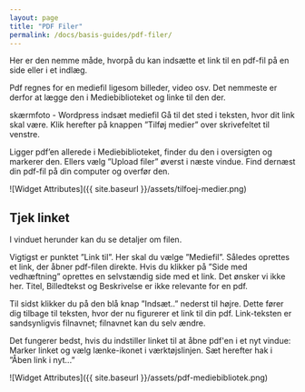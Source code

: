 ```yaml
---
layout: page
title: "PDF Filer"
permalink: /docs/basis-guides/pdf-filer/
---
```


Her er den nemme måde, hvorpå du kan indsætte et link til en pdf-fil på en side eller i et indlæg.

Pdf regnes for en mediefil ligesom billeder, video osv. Det nemmeste er derfor at lægge den i Mediebiblioteket og linke til den der.

skærmfoto - Wordpress indsæt mediefil Gå til det sted i teksten, hvor dit link skal være. Klik herefter på knappen ”Tilføj medier” over skrivefeltet til venstre.

Ligger pdf’en allerede i Mediebiblioteket, finder du den i oversigten og markerer den. Ellers vælg ”Upload filer” øverst i næste vindue. Find dernæst din pdf-fil på din computer og overfør den.

![Widget Attributes]({{ site.baseurl }}/assets/tilfoej-medier.png)

## Tjek linket  

I vinduet herunder kan du se detaljer om filen.

Vigtigst er punktet ”Link til”. Her skal du vælge ”Mediefil”. Således oprettes et link, der åbner pdf-filen direkte. Hvis du klikker på ”Side med vedhæftning” oprettes en selvstændig side med et link. Det ønsker vi ikke her. Titel, Billedtekst og Beskrivelse er ikke relevante for en pdf.

Til sidst klikker du på den blå knap ”Indsæt..” nederst til højre. Dette fører dig tilbage til teksten, hvor der nu figurerer et link til din pdf. Link-teksten er sandsynligvis filnavnet; filnavnet kan du selv ændre.

Det fungerer bedst, hvis du indstiller linket til at åbne pdf'en i et nyt vindue: Marker linket og vælg lænke-ikonet i værktøjslinjen. Sæt herefter hak i ”Åben link i nyt...”

![Widget Attributes]({{ site.baseurl }}/assets/pdf-mediebibliotek.png)
